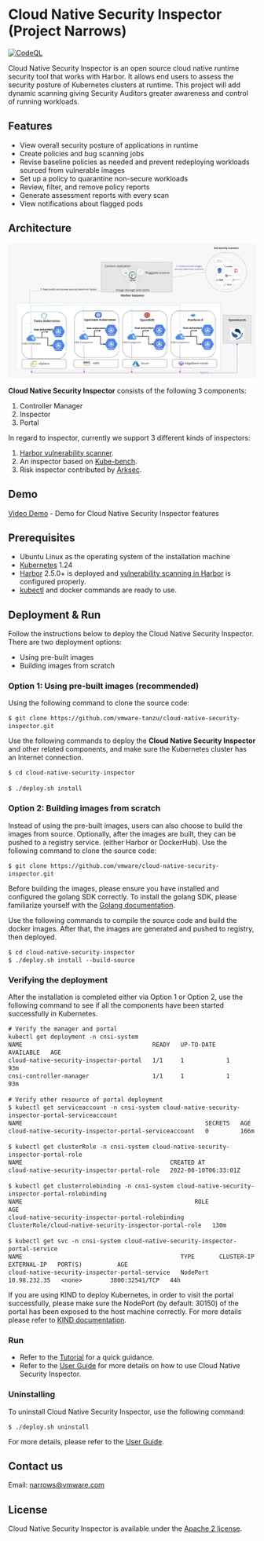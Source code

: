 # Cloud Native Security Inspector (Project Narrows)
[![CodeQL](https://github.com/vmware-tanzu/cloud-native-security-inspector/actions/workflows/codeql.yml/badge.svg)](https://github.com/vmware-tanzu/cloud-native-security-inspector/actions/workflows/codeql.yml)


Cloud Native Security Inspector is an open source cloud native runtime security tool that works with Harbor. It allows end users to assess the security posture of Kubernetes clusters at runtime. This project will add dynamic scanning giving Security Auditors greater awareness and control of running workloads.

## Features 
- View overall security posture of applications in runtime  
- Create policies and bug scanning jobs  
- Revise baseline policies as needed and prevent redeploying workloads sourced from vulnerable images 
- Set up a policy to quarantine non-secure workloads 
- Review, filter, and remove policy reports  
- Generate assessment reports with every scan 
- View notifications about flagged pods 


## Architecture
  <img src="./docs/pictures/architecture.png">  

**Cloud Native Security Inspector** consists of the following 3 components:
1. Controller Manager
2. Inspector
3. Portal

In regard to inspector, currently we support 3 different kinds of inspectors:
1. [Harbor vulnerability scanner](https://goharbor.io/docs/main/administration/vulnerability-scanning/).
2. An inspector based on [Kube-bench](https://github.com/aquasecurity/kube-bench).
3. Risk inspector contributed by [Arksec](https://arksec.cn/).

## Demo
[Video Demo](https://youtu.be/IMxU0UWo-DU) - Demo for Cloud Native Security Inspector features

## Prerequisites
- Ubuntu Linux as the operating system of the installation machine
- [Kubernetes](https://kubernetes.io/) 1.24
- [Harbor](https://goharbor.io/) 2.5.0+ is deployed and [vulnerability scanning in Harbor](https://goharbor.io/docs/main/administration/vulnerability-scanning/) is configured properly.
- [kubectl](https://kubernetes.io/docs/reference/kubectl/) and docker commands are ready to use.

## Deployment & Run
Follow the instructions below to deploy the Cloud Native Security Inspector.
There are two deployment options:
- Using pre-built images
- Building images from scratch  

### Option 1: Using pre-built images (recommended)
Using the following command to clone the source code:
```shell
$ git clone https://github.com/vmware-tanzu/cloud-native-security-inspector.git
```
Use the following commands to deploy the **Cloud Native Security Inspector** and other related components, and make sure the Kubernetes cluster has an Internet connection.

```shell
$ cd cloud-native-security-inspector

$ ./deploy.sh install
```


### Option 2: Building images from scratch
Instead of using the pre-built images, users can also choose to build the images from source. Optionally, after the images are built, they can be pushed to a registry service. (either Harbor or DockerHub). Use the following command to clone the source code:
```shell
$ git clone https://github.com/vmware/cloud-native-security-inspector.git
```
Before building the images, please ensure you have installed and configured the golang SDK correctly. To install the golang SDK, please familiarize yourself with the [Golang documentation](https://go.dev/doc/install). 

Use the following commands to compile the source code and build the docker images. After that, the images are generated and pushed to registry, then deployed. 
```shell
$ cd cloud-native-security-inspector
$ ./deploy.sh install --build-source
```


### Verifying the deployment
After the installation is completed either via Option 1 or Option 2, use the following command to see if all the components have been started successfully in Kubernetes.

```shell
# Verify the manager and portal
kubectl get deployment -n cnsi-system
NAME                                     READY   UP-TO-DATE   AVAILABLE   AGE
cloud-native-security-inspector-portal   1/1     1            1           93m
cnsi-controller-manager                  1/1     1            1           93m

# Verify other resource of portal deployment
$ kubectl get serviceaccount -n cnsi-system cloud-native-security-inspector-portal-serviceaccount
NAME                                                    SECRETS   AGE
cloud-native-security-inspector-portal-serviceaccount   0         166m

$ kubectl get clusterRole -n cnsi-system cloud-native-security-inspector-portal-role
NAME                                          CREATED AT
cloud-native-security-inspector-portal-role   2022-08-10T06:33:01Z

$ kubectl get clusterrolebinding -n cnsi-system cloud-native-security-inspector-portal-rolebinding
NAME                                                 ROLE                                                      AGE
cloud-native-security-inspector-portal-rolebinding   ClusterRole/cloud-native-security-inspector-portal-role   130m

$ kubectl get svc -n cnsi-system cloud-native-security-inspector-portal-service
NAME                                             TYPE       CLUSTER-IP     EXTERNAL-IP   PORT(S)          AGE
cloud-native-security-inspector-portal-service   NodePort   10.98.232.35   <none>        3800:32541/TCP   44h
```

If you are using KIND to deploy Kubernetes, in order to visit the portal successfully, please make sure the NodePort (by default: 30150) of the portal has been exposed to the host machine correctly. 
For more details please refer to [KIND documentation](https://kind.sigs.k8s.io/docs/user/quick-start/#mapping-ports-to-the-host-machine).

### Run
- Refer to the [Tutorial](docs/TUTORIAL.md) for a quick guidance.
- Refer to the [User Guide](docs/USER-GUIDE.md) for more details on how to use Cloud Native Security Inspector.

### Uninstalling
To uninstall Cloud Native Security Inspector, use the following command:
```shell
$ ./deploy.sh uninstall 
```
For more details, please refer to the [User Guide](docs/USER-GUIDE.md).
## Contact us
Email: narrows@vmware.com  


## License
Cloud Native Security Inspector is available under the [Apache 2 license](LICENSE).
